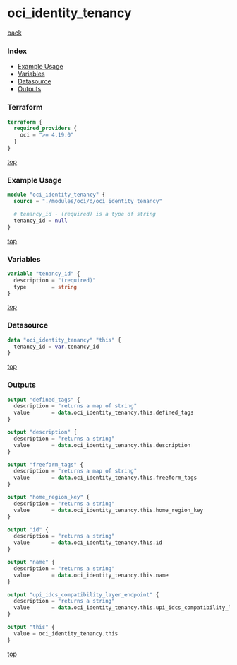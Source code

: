 # oci_identity_tenancy

[back](../oci.md)

### Index

- [Example Usage](#example-usage)
- [Variables](#variables)
- [Datasource](#datasource)
- [Outputs](#outputs)

### Terraform

```terraform
terraform {
  required_providers {
    oci = ">= 4.19.0"
  }
}
```

[top](#index)

### Example Usage

```terraform
module "oci_identity_tenancy" {
  source = "./modules/oci/d/oci_identity_tenancy"

  # tenancy_id - (required) is a type of string
  tenancy_id = null
}
```

[top](#index)

### Variables

```terraform
variable "tenancy_id" {
  description = "(required)"
  type        = string
}
```

[top](#index)

### Datasource

```terraform
data "oci_identity_tenancy" "this" {
  tenancy_id = var.tenancy_id
}
```

[top](#index)

### Outputs

```terraform
output "defined_tags" {
  description = "returns a map of string"
  value       = data.oci_identity_tenancy.this.defined_tags
}

output "description" {
  description = "returns a string"
  value       = data.oci_identity_tenancy.this.description
}

output "freeform_tags" {
  description = "returns a map of string"
  value       = data.oci_identity_tenancy.this.freeform_tags
}

output "home_region_key" {
  description = "returns a string"
  value       = data.oci_identity_tenancy.this.home_region_key
}

output "id" {
  description = "returns a string"
  value       = data.oci_identity_tenancy.this.id
}

output "name" {
  description = "returns a string"
  value       = data.oci_identity_tenancy.this.name
}

output "upi_idcs_compatibility_layer_endpoint" {
  description = "returns a string"
  value       = data.oci_identity_tenancy.this.upi_idcs_compatibility_layer_endpoint
}

output "this" {
  value = oci_identity_tenancy.this
}
```

[top](#index)